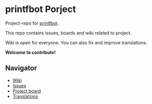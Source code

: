 # printfbot Porject

Project-repo for [printfbot](https://t.me/printfbot).

This repo contains issues, boards and wiki related to project.

Wiki is open for everyone. You can also fix and improve translations. 

**Welcome to contribute!**

## Navigator

* [Wiki](https://github.com/vd2org/printfbot-project/wiki)
* [Issues](https://github.com/vd2org/printfbot-project/issues)
* [Project board](https://github.com/vd2org/printfbot-project/projects/1)
* [Translations](https://github.com/vd2org/printfbot-templates)
